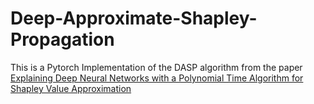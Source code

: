 # Deep-Approximate-Shapley-Propagation
This is a Pytorch Implementation of the DASP algorithm from the paper [Explaining Deep Neural Networks with a Polynomial Time Algorithm for Shapley Value Approximation](https://icml.cc/media/Slides/icml/2019/grandball(13-09-00)-13-09-25-4776-explaining_deep.pdf)
